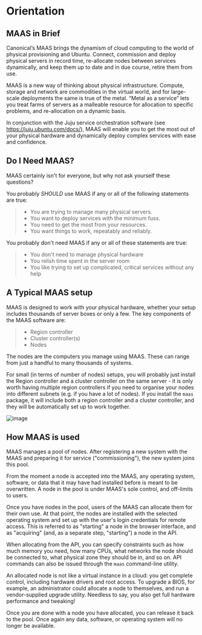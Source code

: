 Orientation
===========

MAAS in Brief
-------------

Canonical’s MAAS brings the dynamism of cloud computing to the world of physical provisioning and Ubuntu. Connect, commission and deploy physical servers in record time, re-allocate nodes between services dynamically, and keep them up to date and in due course, retire them from use.

MAAS is a new way of thinking about physical infrastructure. Compute, storage and network are commodities in the virtual world, and for large-scale deployments the same is true of the metal. “Metal as a service” lets you treat farms of servers as a malleable resource for allocation to specific problems, and re-allocation on a dynamic basis.

In conjunction with the Juju service orchestration software (see <https://juju.ubuntu.com/docs/>), MAAS will enable you to get the most out of your physical hardware and dynamically deploy complex services with ease and confidence.

Do I Need MAAS?
---------------

MAAS certainly isn't for everyone, but why not ask yourself these questions?

You probably *SHOULD* use MAAS if any or all of the following statements are true:

> -   You are trying to manage many physical servers.
> -   You want to deploy services with the minimum fuss.
> -   You need to get the most from your resources.
> -   You want things to work, repeatably and reliably.

You probably don't need MAAS if any or all of these statements are true:

> -   You don't need to manage physical hardware
> -   You relish time spent in the server room
> -   You like trying to set up complicated, critical services without any help

A Typical MAAS setup
--------------------

MAAS is designed to work with your physical hardware, whether your setup includes thousands of server boxes or only a few. The key components of the MAAS software are:

> -   Region controller
> -   Cluster controller(s)
> -   Nodes

The nodes are the computers you manage using MAAS. These can range from just a handful to many thousands of systems.

For small (in terms of number of nodes) setups, you will probably just install the Region controller and a cluster controller on the same server - it is only worth having multiple region controllers if you need to organise your nodes into different subnets (e.g. if you have a lot of nodes). If you install the `maas` package, it will include both a region controller and a cluster controller, and they will be automatically set up to work together.

![image](media/orientation_architecture-diagram.*)

How MAAS is used
----------------

MAAS manages a pool of nodes. After registering a new system with the MAAS and preparing it for service ("commissioning"), the new system joins this pool.

From the moment a node is accepted into the MAAS, any operating system, software, or data that it may have had installed before is meant to be overwritten. A node in the pool is under MAAS's sole control, and off-limits to users.

Once you have nodes in the pool, users of the MAAS can allocate them for their own use. At that point, the nodes are installed with the selected operating system and set up with the user's login credentials for remote access. This is referred to as "starting" a node in the browser interface, and as "acquiring" (and, as a separate step, "starting") a node in the API.

When allocating from the API, you can specify constraints such as how much memory you need, how many CPUs, what networks the node should be connected to, what physical zone they should be in, and so on. API commands can also be issued through the `maas` command-line utility.

An allocated node is not like a virtual instance in a cloud: you get complete control, including hardware drivers and root access. To upgrade a BIOS, for example, an administrator could allocate a node to themselves, and run a vendor-supplied upgrade utility. Needless to say, you also get full hardware performance and tweaking!

Once you are done with a node you have allocated, you can release it back to the pool. Once again any data, software, or operating system will no longer be available.

